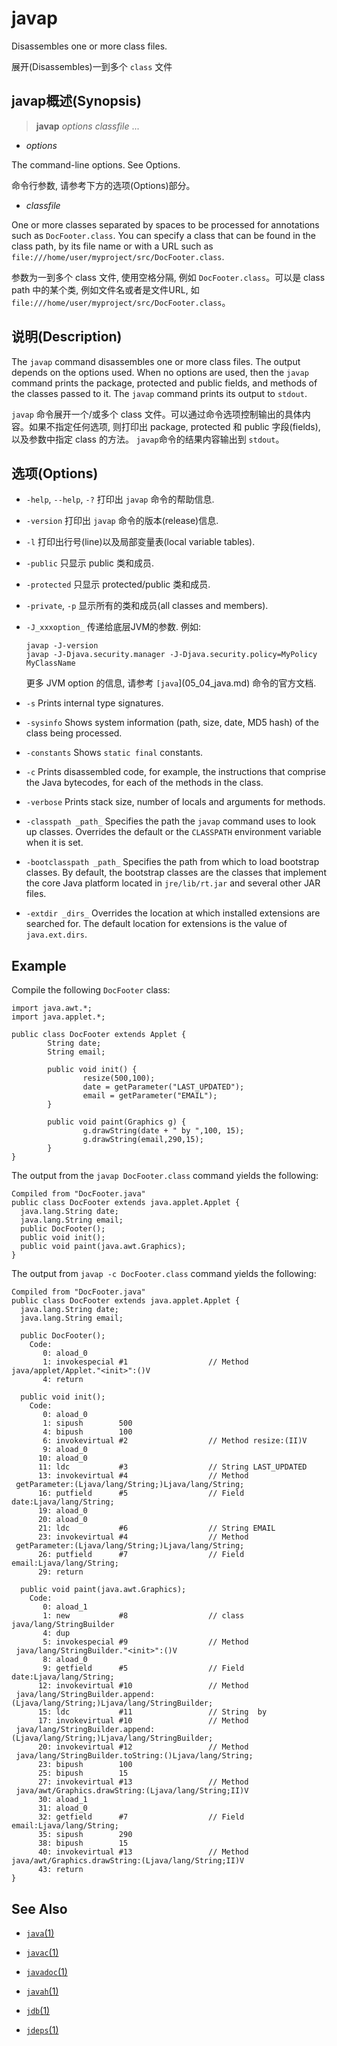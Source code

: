 
# javap

Disassembles one or more class files.

展开(Disassembles)一到多个 `class` 文件

## javap概述(Synopsis)

> **javap** _options_ _classfile_ ...

- _options_

The command-line options. See Options.

命令行参数, 请参考下方的选项(Options)部分。 

- _classfile_

One or more classes separated by spaces to be processed for annotations such as `DocFooter.class`. You can specify a class that can be found in the class path, by its file name or with a URL such as `file:///home/user/myproject/src/DocFooter.class`.

参数为一到多个 class 文件, 使用空格分隔, 例如 `DocFooter.class`。可以是 class path 中的某个类, 例如文件名或者是文件URL, 如 `file:///home/user/myproject/src/DocFooter.class`。




## 说明(Description)

The `javap` command disassembles one or more class files. The output depends on the options used. When no options are used, then the `javap` command prints the package, protected and public fields, and methods of the classes passed to it. The `javap` command prints its output to `stdout`.

`javap` 命令展开一个/或多个 class 文件。可以通过命令选项控制输出的具体内容。如果不指定任何选项, 则打印出 package, protected 和 public 字段(fields), 以及参数中指定 class 的方法。 `javap`命令的结果内容输出到 `stdout`。



## 选项(Options)

* `-help`, `--help`, `-?`
  打印出 `javap` 命令的帮助信息.

* `-version`
  打印出 `javap` 命令的版本(release)信息.
* `-l`
  打印出行号(line)以及局部变量表(local variable tables).
* `-public`
  只显示 public 类和成员.
* `-protected`
  只显示 protected/public 类和成员.
* `-private`, `-p`
  显示所有的类和成员(all classes and members).
* `-J_xxxoption_`
  传递给底层JVM的参数. 例如:
  ```
  javap -J-version
  javap -J-Djava.security.manager -J-Djava.security.policy=MyPolicy MyClassName
  ```
  更多 JVM option 的信息, 请参考 `[java`](05_04_java.md) 命令的官方文档.
* `-s`
  Prints internal type signatures.
* `-sysinfo`
  Shows system information (path, size, date, MD5 hash) of the class being processed.
* `-constants`
  Shows `static final` constants.
* `-c`
  Prints disassembled code, for example, the instructions that comprise the Java bytecodes, for each of the methods in the class.
* `-verbose`
  Prints stack size, number of locals and arguments for methods.
* `-classpath _path_`
  Specifies the path the `javap` command uses to look up classes. Overrides the default or the `CLASSPATH` environment variable when it is set.
* `-bootclasspath _path_`
  Specifies the path from which to load bootstrap classes. By default, the bootstrap classes are the classes that implement the core Java platform located in `jre/lib/rt.jar` and several other JAR files.
* `-extdir _dirs_`
  Overrides the location at which installed extensions are searched for. The default location for extensions is the value of `java.ext.dirs`.


## Example

Compile the following `DocFooter` class:

```
import java.awt.*;
import java.applet.*;

public class DocFooter extends Applet {
        String date;
        String email;

        public void init() {
                resize(500,100);
                date = getParameter("LAST_UPDATED");
                email = getParameter("EMAIL");
        }

        public void paint(Graphics g) {
                g.drawString(date + " by ",100, 15);
                g.drawString(email,290,15);
        }
}

```

The output from the `javap DocFooter.class` command yields the following:

```
Compiled from "DocFooter.java"
public class DocFooter extends java.applet.Applet {
  java.lang.String date;
  java.lang.String email;
  public DocFooter();
  public void init();
  public void paint(java.awt.Graphics);
}

```

The output from `javap -c DocFooter.class` command yields the following:

```
Compiled from "DocFooter.java"
public class DocFooter extends java.applet.Applet {
  java.lang.String date;
  java.lang.String email;

  public DocFooter();
    Code:
       0: aload_0       
       1: invokespecial #1                  // Method
java/applet/Applet."<init>":()V
       4: return        

  public void init();
    Code:
       0: aload_0       
       1: sipush        500
       4: bipush        100
       6: invokevirtual #2                  // Method resize:(II)V
       9: aload_0       
      10: aload_0       
      11: ldc           #3                  // String LAST_UPDATED
      13: invokevirtual #4                  // Method
 getParameter:(Ljava/lang/String;)Ljava/lang/String;
      16: putfield      #5                  // Field date:Ljava/lang/String;
      19: aload_0       
      20: aload_0       
      21: ldc           #6                  // String EMAIL
      23: invokevirtual #4                  // Method
 getParameter:(Ljava/lang/String;)Ljava/lang/String;
      26: putfield      #7                  // Field email:Ljava/lang/String;
      29: return        

  public void paint(java.awt.Graphics);
    Code:
       0: aload_1       
       1: new           #8                  // class java/lang/StringBuilder
       4: dup           
       5: invokespecial #9                  // Method
 java/lang/StringBuilder."<init>":()V
       8: aload_0       
       9: getfield      #5                  // Field date:Ljava/lang/String;
      12: invokevirtual #10                 // Method
 java/lang/StringBuilder.append:(Ljava/lang/String;)Ljava/lang/StringBuilder;
      15: ldc           #11                 // String  by 
      17: invokevirtual #10                 // Method
 java/lang/StringBuilder.append:(Ljava/lang/String;)Ljava/lang/StringBuilder;
      20: invokevirtual #12                 // Method
 java/lang/StringBuilder.toString:()Ljava/lang/String;
      23: bipush        100
      25: bipush        15
      27: invokevirtual #13                 // Method
 java/awt/Graphics.drawString:(Ljava/lang/String;II)V
      30: aload_1       
      31: aload_0       
      32: getfield      #7                  // Field email:Ljava/lang/String;
      35: sipush        290
      38: bipush        15
      40: invokevirtual #13                 // Method
java/awt/Graphics.drawString:(Ljava/lang/String;II)V
      43: return        
}

```

## See Also

*   [`java`(1)](05_04_java.md)

*   [`javac`(1)](javac.html#BHCJCBFB)

*   [`javadoc`(1)](javadoc.html#CHDFCDCI)

*   [`javah`(1)](javah.html#BJECIACA)

*   [`jdb`(1)](jdb.html#CHDFHFDB)

*   [`jdeps`(1)](jdeps.html#BACEHAGD)

